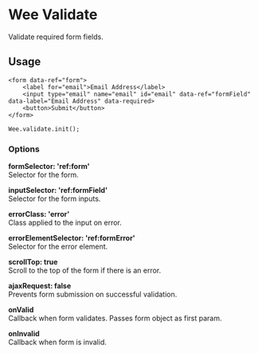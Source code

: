 # Wee Validate

Validate required form fields.

## Usage

```
<form data-ref="form">
	<label for="email">Email Address</label>
	<input type="email" name="email" id="email" data-ref="formField" data-label="Email Address" data-required>
	<button>Submit</button>
</form>
```

```
Wee.validate.init();
```

### Options

**formSelector: 'ref:form'**<br>
Selector for the form.

**inputSelector: 'ref:formField'**<br>
Selector for the form inputs.

**errorClass: 'error'**<br>
Class applied to the input on error.

**errorElementSelector: 'ref:formError'**<br>
Selector for the error element.

**scrollTop: true**<br>
Scroll to the top of the form if there is an error.

**ajaxRequest: false**<br>
Prevents form submission on successful validation.

**onValid**<br>
Callback when form validates. Passes form object as first param.

**onInvalid**<br>
Callback when form is invalid.